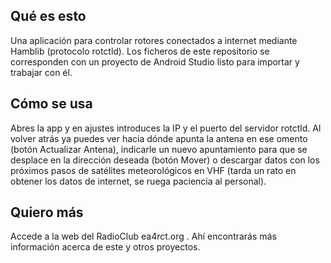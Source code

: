 ## Qué es esto

Una aplicación para controlar rotores conectados a internet mediante Hamblib (protocolo rotctld). Los ficheros de este repositorio se corresponden con un proyecto de Android Studio listo para importar y trabajar con él.

## Cómo se usa

Abres la app y en ajustes introduces la IP y el puerto del servidor rotctld. Al volver atrás ya puedes ver hacia dónde apunta la antena en ese omento (botón Actualizar Antena), indicarle un nuevo apuntamiento para que se desplace en la dirección deseada (botón Mover) o descargar datos con los próximos pasos de satélites meteorológicos en VHF (tarda un rato en obtener los datos de internet, se ruega paciencia al personal).

## Quiero más

Accede a la web del RadioClub ea4rct.org . Ahí encontrarás más información acerca de este y otros proyectos.
